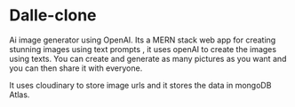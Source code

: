 # Dalle-clone
Ai image generator using OpenAI.
Its a MERN stack web app for creating stunning images using text prompts , it uses openAI to create the images using texts.
You can create and generate as many pictures as you want and you can then share it with everyone.

It uses cloudinary to store image urls and it stores the data in mongoDB Atlas.
